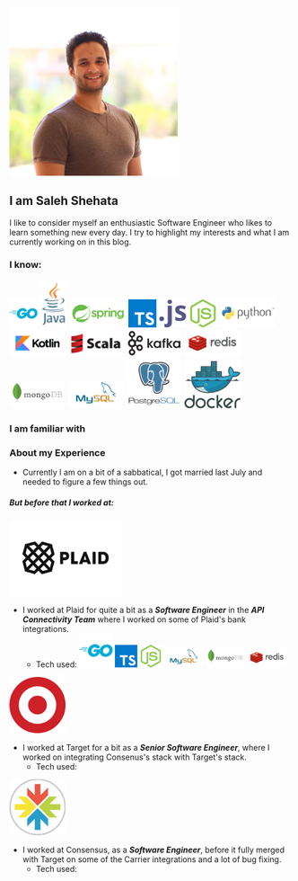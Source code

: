 [<img src="https://raw.githubusercontent.com/Shehats/blogs/main/images/profile.jpg" alt="profile" width="300"/>](profile.jpg)

## I am Saleh Shehata
I like to consider myself an enthusiastic Software Engineer who likes to learn something new every day. I try to highlight my interests and what I am currently working on in this blog.

### I know:
<img src="https://raw.githubusercontent.com/Shehats/blogs/main/images/go_icon.svg" alt="go" width="50"/> <img src="/images/java_logo.svg" alt="java" width="50"/> <img src="/images/spring_logo.svg" alt="spring" width="100"/> <img src="/images/typescript_icon.svg" alt="ts" width="50"/> <img src="/images/javascript_icon.svg" alt="js" width="50"/> <img src="/images/nodejs_icon.svg" alt="nodejs" width="50"/> <img src="/images/python_logo.svg" alt="python" width="100"/> <img src="/images/kotlin_logo.svg" alt="kotlin" width="100"/> <img src="/images/scala_logo.svg" alt="kotlin" width="100"/> <img src="/images/kafka_logo.svg" alt="kafka" width="100"/> <img src="/images/redis_logo.svg" alt="redis" width="100"/> <img src="/images/mongodb_logo.svg" alt="mongodb" width="100"/> <img src="/images/mysql_logo.svg" alt="mysql" width="100"/> <img src="/images/postgresql_icon.svg" alt="postgresql" width="100"/> <img src="/images/docker-logol.svg" alt="docker" width="100"/>

### I am familiar with


### About my Experience
- Currently I am on a bit of a sabbatical, I got married last July and needed to figure a few things out.

##### But before that I worked at:

<img src="/images/plaid_logo.svg" alt="plaid" width="200"/>

- I worked at Plaid for quite a bit as a ***Software Engineer*** in the ***API Connectivity Team*** where I worked on some of Plaid's bank integrations.
  - Tech used: <img src="/images/go_icon.svg" alt="go" width="60"/> <img src="/images/typescript_icon.svg" alt="ts" width="40"/> <img src="/images/nodejs_icon.svg" alt="nodejs" width="40"/> <img src="/images/mysql_logo.svg" alt="mysql" width="70"/> <img src="/images/mongodb_logo.svg" alt="mongodb" width="70"/> <img src="/images/redis_logo.svg" alt="redis" width="70"/>

<img src="/images/target_logo.png" alt="target" width="100"/>

- I worked at Target for a bit as a ***Senior Software Engineer***, where I worked on integrating Consenus's stack with Target's stack.
  - Tech used: 
 
<img src="/images/consensus_logo.jpg" alt="consensus" width="100"/>

- I worked at Consensus, as a ***Software Engineer***, before it fully merged with Target on some of the Carrier integrations and a lot of bug fixing.
  - Tech used:
